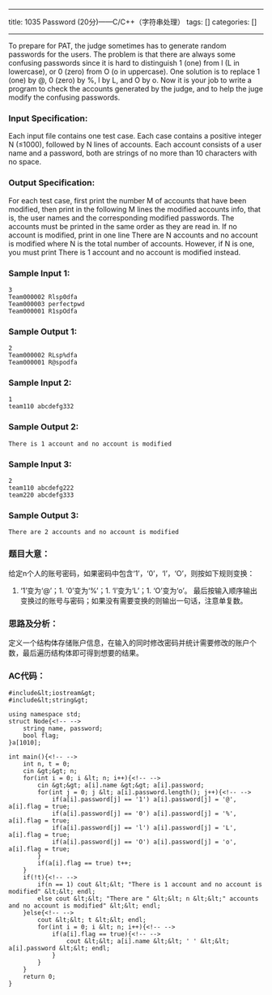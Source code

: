
--- 
title:  1035 Password (20分)——C/C++（字符串处理） 
tags: []
categories: [] 

---
To prepare for PAT, the judge sometimes has to generate random passwords for the users. The problem is that there are always some confusing passwords since it is hard to distinguish 1 (one) from l (L in lowercase), or 0 (zero) from O (o in uppercase). One solution is to replace 1 (one) by @, 0 (zero) by %, l by L, and O by o. Now it is your job to write a program to check the accounts generated by the judge, and to help the juge modify the confusing passwords.

### Input Specification:

Each input file contains one test case. Each case contains a positive integer N (≤1000), followed by N lines of accounts. Each account consists of a user name and a password, both are strings of no more than 10 characters with no space.

### Output Specification:

For each test case, first print the number M of accounts that have been modified, then print in the following M lines the modified accounts info, that is, the user names and the corresponding modified passwords. The accounts must be printed in the same order as they are read in. If no account is modified, print in one line There are N accounts and no account is modified where N is the total number of accounts. However, if N is one, you must print There is 1 account and no account is modified instead.

### Sample Input 1:

```
3
Team000002 Rlsp0dfa
Team000003 perfectpwd
Team000001 R1spOdfa

```

### Sample Output 1:

```
2
Team000002 RLsp%dfa
Team000001 R@spodfa

```

### Sample Input 2:

```
1
team110 abcdefg332

```

### Sample Output 2:

```
There is 1 account and no account is modified

```

### Sample Input 3:

```
2
team110 abcdefg222
team220 abcdefg333

```

### Sample Output 3:

```
There are 2 accounts and no account is modified

```

### 题目大意：

给定n个人的账号密码，如果密码中包含‘1’，‘0’，‘l’，‘O’，则按如下规则变换：
1. ‘1’变为‘@’；1. ‘0’变为‘%’；1. ‘l’变为‘L’；1. ‘O’变为‘o’。
最后按输入顺序输出变换过的账号与密码；如果没有需要变换的则输出一句话，注意单复数。

### 思路及分析：

定义一个结构体存储账户信息，在输入的同时修改密码并统计需要修改的账户个数，最后遍历结构体即可得到想要的结果。

### AC代码：

```
#include&lt;iostream&gt;
#include&lt;string&gt;

using namespace std;
struct Node{<!-- -->
	string name, password;
	bool flag;
}a[1010];

int main(){<!-- -->
	int n, t = 0;
	cin &gt;&gt; n;
	for(int i = 0; i &lt; n; i++){<!-- -->
		cin &gt;&gt; a[i].name &gt;&gt; a[i].password;
		for(int j = 0; j &lt; a[i].password.length(); j++){<!-- -->
			if(a[i].password[j] == '1') a[i].password[j] = '@', a[i].flag = true;
			if(a[i].password[j] == '0') a[i].password[j] = '%', a[i].flag = true;
			if(a[i].password[j] == 'l') a[i].password[j] = 'L', a[i].flag = true;
			if(a[i].password[j] == 'O') a[i].password[j] = 'o', a[i].flag = true;
		}
		if(a[i].flag == true) t++;
	}
	if(!t){<!-- -->
		if(n == 1) cout &lt;&lt; "There is 1 account and no account is modified" &lt;&lt; endl;
		else cout &lt;&lt; "There are " &lt;&lt; n &lt;&lt;" accounts and no account is modified" &lt;&lt; endl;
	}else{<!-- -->
		cout &lt;&lt; t &lt;&lt; endl;
		for(int i = 0; i &lt; n; i++){<!-- -->
			if(a[i].flag == true){<!-- -->
				cout &lt;&lt; a[i].name &lt;&lt; ' ' &lt;&lt; a[i].password &lt;&lt; endl;
			}
		}
	}
	return 0;
}

```
